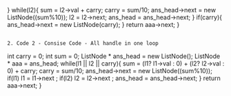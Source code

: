 }
while(l2){
sum =  l2->val + carry;
carry = sum/10;
ans_head->next = new ListNode((sum%10));
l2 = l2->next;
ans_head = ans_head->next;
}
if(carry){
ans_head->next = new ListNode(carry);
}
return aaa->next;
}
```
​
2. Code 2 - Consise Code - All handle in one loop
```
int carry = 0;
int sum = 0;
ListNode * ans_head = new ListNode();
ListNode * aaa = ans_head;
while(l1 || l2 || carry){
sum = (l1? l1->val : 0) + (l2? l2->val : 0) + carry;
carry = sum/10;
ans_head->next = new ListNode((sum%10));
if(l1) l1 = l1->next ;
if(l2) l2 = l2->next ;
ans_head = ans_head->next;
}
return aaa->next;
}
```